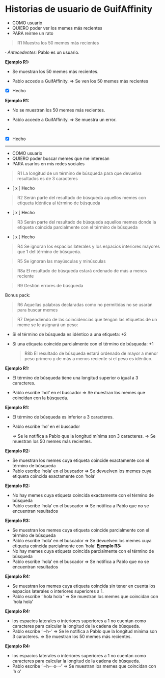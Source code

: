 # Historias de usuario de GuifAffinity

- COMO usuario
- QUIERO poder ver los memes más recientes
- PARA reirme un rato

> R1 Muestra los 50 memes más recientes

· _Antecedentes:_
Pablo es un usuario.

**Ejemplo R1:**

- Se muestran los 50 memes más recientes.

- Pablo accede a GuifAffinity. => Se ven los 50 memes más recientes

- [x] Hecho

**Ejemplo R1:**

- No se muestran los 50 memes más recientes.

- Pablo accede a GuifAffinity. => Se muestra un error.
-
- [x] Hecho

---

- COMO usuario
- QUIERO poder buscar memes que me interesan
- PARA usarlos en mis redes sociales

> R1 La longitud de un término de búsqueda para que devuelva resultados es de 3 caracteres

- [ x ] Hecho

> R2 Serán parte del resultado de búsqueda aquellos memes con etiqueta idéntica al término de búsqueda

- [ x ] Hecho

> R3 Serán parte del resultado de búsqueda aquellos memes donde la etiqueta coincida parcialmente con el término de búsqueda

- [ x ] Hecho

> R4 Se ignoran los espacios laterales y los espacios interiores mayores que 1 del término de búsqueda.

> R5 Se ignoran las mayúsculas y minúsculas

> R8a El resultado de búsqueda estará ordenado de más a menos reciente

> R9 Gestión errores de búsqueda

Bonus pack:

> R6 Aquellas palabras declaradas como no permitidas no se usarán para buscar memes

> R7 Dependiendo de las coincidencias que tengan las etiquetas de un meme se le asignará un peso:

- Si el término de búsqueda es idéntico a una etiqueta: +2

- Si una etiqueta coincide parcialmente con el término de búsqueda: +1

  > R8b El resultado de búsqueda estará ordenado de mayor a menor peso primero y de más a menos reciente si el peso es idéntico.

**Ejemplo R1:**

- El término de búsqueda tiene una longitud superior o igual a 3 caracteres.

- Pablo escribe ‘hol’ en el buscador => Se muestran los memes que coincidan con la búsqueda.

**Ejemplo R1:**

- El término de búsqueda es inferior a 3 caracteres.
- Pablo escribe ‘ho’ en el buscador

  => Se le notifica a Pablo que la longitud mínima son 3 caracteres.
  => Se muestran los 50 memes más recientes.

**Ejemplo R2:**

- Se muestran los memes cuya etiqueta coincide exactamente con el término de búsqueda
- Pablo escribe ‘hola’ en el buscador
  => Se devuelven los memes cuya etiqueta coincida exactamente con ‘hola’

**Ejemplo R2:**

- No hay memes cuya etiqueta coincida exactamente con el término de búsqueda
- Pablo escribe ‘hola’ en el buscador
  => Se notifica a Pablo que no se encuentran resultados

**Ejemplo R3:**

- Se muestran los memes cuya etiqueta coincide parcialmente con el término de búsqueda
- Pablo escribe ‘hola’ en el buscador
  => Se devuelven los memes cuya etiqueta coincida parcialmente con ‘hola’
  **Ejemplo R3:**
- No hay memes cuya etiqueta coincida parcialmente con el término de búsqueda
- Pablo escribe ‘hola’ en el buscador => Se notifica a Pablo que no se encuentran resultados

**Ejemplo R4:**

- Se muestran los memes cuya etiqueta coincida sin tener en cuenta los espacios laterales o interiores superiores a 1.
- Pablo escribe ‘ hola hola ’ => Se muestran los memes que coincidan con ‘hola hola’

**Ejemplo R4:**

- los espacios laterales o interiores superiores a 1 no cuentan como caracteres para calcular la longitud de la cadena de búsqueda.
- Pablo escribe ‘···h··’
  => Se le notifica a Pablo que la longitud mínima son 3 caracteres.
  => Se muestran los 50 memes más recientes.

**Ejemplo R4:**

- los espacios laterales o interiores superiores a 1 no cuentan como caracteres para calcular la longitud de la cadena de búsqueda.
- Pablo escribe ‘···h····o····’
  => Se muestran los memes que coincidan con ‘h o’
